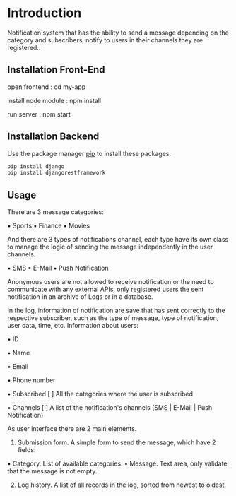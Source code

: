 # Introduction
Notification system that has the ability to send a message depending on the category and subscribers, notify to users in their channels they are registered..

## Installation Front-End
open frontend  : cd my-app

install node module : npm install

run server : npm start

## Installation Backend

Use the package manager [pip](https://pip.pypa.io/en/stable/) to install these packages.

```bash
pip install django
pip install djangorestframework

```

## Usage
There are 3 message categories:

▪ Sports
▪ Finance
▪ Movies


And there are 3 types of notifications channel, each type have its own class to manage the logic of sending the message independently in the user channels.


▪ SMS
▪ E-Mail
▪ Push Notification


Anonymous users are not allowed to receive notification or the need to communicate with any external APIs, only registered users the sent notification in an archive of Logs or in a database.


In the log, information of notification are save that has sent correctly to the respective subscriber, such as the type of message, type of notification, user data, time, etc.
Information about users:

• ID

• Name

• Email

• Phone number

• Subscribed [ ] All the categories where the user is subscribed 

• Channels [ ] A list of the notification's channels (SMS | E-Mail | Push Notification)


As user interface there are 2 main elements.
1. Submission form. A simple form to send the message, which  have 2 fields:

• Category. List of available categories.
• Message. Text area, only validate that the message is not empty.

2. Log history. A list of all records in the log, sorted from newest to oldest.
